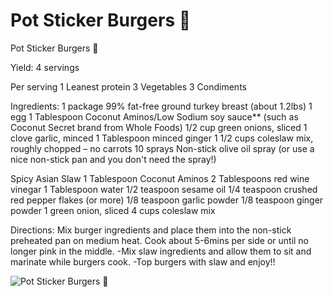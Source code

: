 # Pot Sticker Burgers 🥟

Pot Sticker Burgers 🥟

Yield:
4 servings

Per serving
1 Leanest protein
3 Vegetables
3 Condiments

Ingredients:
1 package 99% fat-free ground turkey breast (about 1.2lbs)
1 egg
1 Tablespoon Coconut Aminos/Low Sodium soy sauce** (such as Coconut Secret brand from Whole Foods)
1/2 cup green onions, sliced
1 clove garlic, minced
1 Tablespoon minced ginger
1 1/2 cups coleslaw mix, roughly chopped – no carrots
10 sprays Non-stick olive oil spray (or use a nice non-stick pan and you don't need the spray!)

Spicy Asian Slaw
1 Tablespoon Coconut Aminos
2 Tablespoons red wine vinegar
1 Tablespoon water
1/2 teaspoon sesame oil
1/4 teaspoon crushed red pepper flakes (or more)
1/8 teaspoon garlic powder
1/8 teaspoon ginger powder
1 green onion, sliced
4 cups coleslaw mix

Directions:
Mix burger ingredients and place them into the non-stick preheated pan on medium heat. Cook about 5-6mins per side or until no longer pink in the middle.
-Mix slaw ingredients and allow them to sit and marinate while burgers cook.
-Top burgers with slaw and enjoy!!

![Pot Sticker Burgers 🥟](./Pot%20Sticker%20Burgers%20🥟.png)


